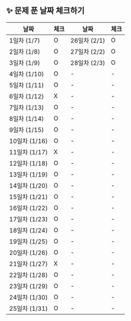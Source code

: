  ## ✨ 문제 푼 날짜 체크하기
| 날짜 | 체크 | 날짜 | 체크 |
| --- | --- | --- | --- |
| 1일차 (1/7) | O | 26일차 (2/1) | O |
| 2일차 (1/8) | O | 27일차 (2/2) | O |
| 3일차 (1/9) | O | 28일차 (2/3) | O |
| 4일차 (1/10) | O | - | - |
| 5일차 (1/11) | O | - | - |
| 6일차 (1/12) | X | - | - |
| 7일차 (1/13) | O | - | - |
| 8일차 (1/14) | O | - | - |
| 9일차 (1/15) | O | - | - |
| 10일차 (1/16) | O | - | - |
| 11일차 (1/17) | X | - | - |
| 12일차 (1/18) | O | - | - |
| 13일차 (1/19) | O | - | - |
| 14일차 (1/20) | O | - | - |
| 15일차 (1/21) | O | - | - |
| 16일차 (1/22) | O | - | - |
| 17일차 (1/23) | O | - | - |
| 18일차 (1/24) | O | - | - |
| 19일차 (1/25) | O | - | - |
| 20일차 (1/26) | O | - | - |
| 21일차 (1/27) | X | - | - |
| 22일차 (1/28) | O | - | - |
| 23일차 (1/29) | O | - | - |
| 24일차 (1/30) | O | - | - |
| 25일차 (1/31) | O | - | - |